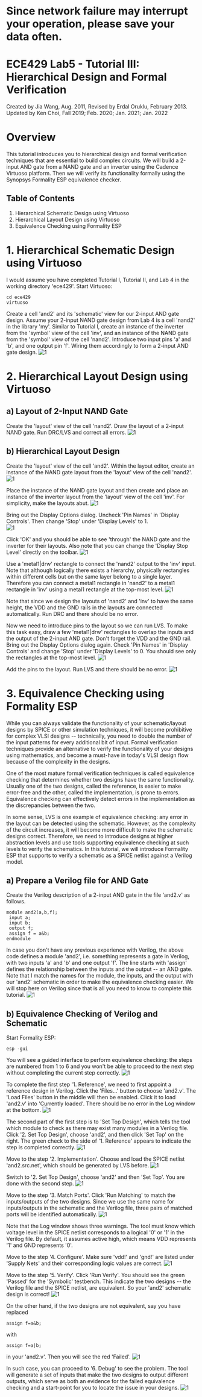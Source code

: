 # Since network failure may interrupt your operation, please save your data often.

# ECE429 Lab5 - Tutorial III: Hierarchical Design and Formal Verification
Created by Jia Wang, Aug. 2011, Revised by Erdal Oruklu, February 2013. Updated by Ken Choi, Fall 2019; Feb. 2020; Jan. 2021; Jan. 2022

# Overview
This tutorial introduces you to hierarchical design and formal verification techniques that are essential to build complex circuits. We will build a 2-input AND gate from a NAND gate and an inverter using the Cadence Virtuoso platform. Then we will verify its functionality formally using the Synopsys Formality ESP equivalence checker.

## Table of Contents
1. Hierarchical Schematic Design using Virtuoso
2. Hierarchical Layout Design using Virtuoso
3. Equivalence Checking using Formality ESP


# 1. Hierarchical Schematic Design using Virtuoso
I would assume you have completed Tutorial I, Tutorial II, and Lab 4 in the working directory 'ece429'. Start Virtuoso:
```
cd ece429
virtuoso
```

Create a cell 'and2' and its 'schematic' view for our 2-input AND gate design. Assume your 2-input NAND gate design from Lab 4 is a cell 'nand2' in the library 'my'. Similar to Tutorial I, create an instance of the inverter from the 'symbol' view of the cell 'inv', and an instance of the NAND gate from the 'symbol' view of the cell 'nand2'. Introduce two input pins 'a' and 'b', and one output pin 'f'. Wiring them accordingly to form a 2-input AND gate design.
![1](./figs/1.png)

# 2. Hierarchical Layout Design using Virtuoso

## a) Layout of 2-Input NAND Gate
Create the 'layout' view of the cell 'nand2'. Draw the layout of a 2-input NAND gate. Run DRC/LVS and correct all errors.
![1](./figs/2.png)


## b) Hierarchical Layout Design
Create the 'layout' view of the cell 'and2'. Within the layout editor, create an instance of the NAND gate layout from the 'layout' view of the cell 'nand2'.  
![1](./figs/3.png)

Place the instance of the NAND gate layout and then create and place an instance of the inverter layout from the 'layout' view of the cell 'inv'. For simplicity, make the layouts abut.
![1](./figs/4.png)

Bring out the Display Options dialog. Uncheck 'Pin Names' in 'Display Controls'. Then change 'Stop' under 'Display Levels' to 1.  
![1](./figs/5.png)

Click 'OK' and you should be able to see 'through' the NAND gate and the inverter for their layouts. Also note that you can change the 'Display Stop Level' directly on the toolbar.
![1](./figs/6.png)

Use a 'metal1|drw' rectangle to connect the 'nand2' output to the 'inv' input. Note that although logically there exists a hierarchy, physically rectangles within different cells but on the same layer belong to a single layer. Therefore you can connect a metal1 rectangle in 'nand2' to a metal1 rectangle in 'inv' using a metal1 rectangle at the top-most level.
![1](./figs/7.png)

Note that since we design the layouts of 'nand2' and 'inv' to have the same height, the VDD and the GND rails in the layouts are connected automatically. Run DRC and there should be no error.

Now we need to introduce pins to the layout so we can run LVS. To make this task easy, draw a few 'metal1|drw' rectangles to overlap the inputs and the output of the 2-input AND gate. Don't forget the VDD and the GND rail. Bring out the Display Options dialog again. Check 'Pin Names' in 'Display Controls' and change 'Stop' under 'Display Levels' to 0. You should see only the rectangles at the top-most level.
![1](./figs/8.png)

Add the pins to the layout. Run LVS and there should be no error.
![1](./figs/9.png)


# 3. Equivalence Checking using Formality ESP
While you can always validate the functionality of your schematic/layout designs by SPICE or other simulation techniques, it will become prohibitive for complex VLSI designs -- technically, you need to double the number of the input patterns for every additional bit of input. Formal verification techniques provide an alternative to verify the functionality of your designs using mathematics, and become a must-have in today's VLSI design flow because of the complexity in the designs.

One of the most mature formal verification techniques is called equivalence checking that determines whether two designs have the same functionality. Usually one of the two designs, called the reference, is easier to make error-free and the other, called the implementation, is prone to errors. Equivalence checking can effectively detect errors in the implementation as the discrepancies between the two.

In some sense, LVS is one example of equivalence checking: any error in the layout can be detected using the schematic. However, as the complexity of the circuit increases, it will become more difficult to make the schematic designs correct. Therefore, we need to introduce designs at higher abstraction levels and use tools supporting equivalence checking at such levels to verify the schematics. In this tutorial, we will introduce Formality ESP that supports to verify a schematic as a SPICE netlist against a Verilog model.

## a) Prepare a Verilog file for AND Gate
Create the Verilog description of a 2-input AND gate in the file 'and2.v' as follows.
```
module and2(a,b,f);
 input a;
 input b;
 output f;
 assign f = a&b;
endmodule
```
In case you don't have any previous experience with Verilog, the above code defines a module 'and2', i.e. something represents a gate in Verilog, with two inputs 'a' and 'b' and one output 'f'. The line starts with 'assign' defines the relationship between the inputs and the output -- an AND gate. Note that I match the names for the module, the inputs, and the output with our 'and2' schematic in order to make the equivalence checking easier. We will stop here on Verilog since that is all you need to know to complete this tutorial.
![1](./figs/10.png)


## b) Equivalence Checking of Verilog and Schematic
Start Formality ESP:
```
esp -gui
```
You will see a guided interface to perform equivalence checking: the steps are numbered from 1 to 6 and you won't be able to proceed to the next step without completing the current step correctly.
![1](./figs/11.png)

To complete the first step '1. Reference', we need to first appoint a reference design in Verilog. Click the 'Files...' button to choose 'and2.v'. The 'Load Files' button in the middle will then be enabled. Click it to load 'and2.v' into 'Currently loaded'. There should be no error in the Log window at the bottom.
![1](./figs/12.png)

The second part of the first step is to 'Set Top Design', which tells the tool which module to check as there may exist many modules in a Verilog file. Click '2. Set Top Design', choose 'and2', and then click 'Set Top' on the right. The green check to the side of '1. Reference' appears to indicate the step is completed correctly.
![1](./figs/13.png)

Move to the step '2. Implementation'. Choose and load the SPICE netlist 'and2.src.net', which should be generated by LVS before.
![1](./figs/14.png)

Switch to '2. Set Top Design', choose 'and2' and then 'Set Top'. You are done with the second step.
![1](./figs/15.png)

Move to the step '3. Match Ports'. Click 'Run Matching' to match the inputs/outputs of the two designs. Since we use the same name for inputs/outputs in the schematic and the Verilog file, three pairs of matched ports will be identified automatically.
![1](./figs/16.png)

Note that the Log window shows three warnings. The tool must know which voltage level in the SPICE netlist corresponds to a logical '0' or '1' in the Verilog file. By default, it assumes active high, which means VDD represents '1' and GND represents '0'.

Move to the step '4. Configure'. Make sure 'vdd!' and 'gnd!' are listed under 'Supply Nets' and their corresponding logic values are correct.
![1](./figs/17.png)

Move to the step '5. Verify'. Click 'Run Verify'. You should see the green 'Passed' for the 'Symbolic' testbench. This indicate the two designs -- the Verilog file and the SPICE netlist, are equivalent. So your 'and2' schematic design is correct!
![1](./figs/18.png)


On the other hand, if the two designs are not equivalent, say you have replaced
```
assign f=a&b;
```
with
```
assign f=a|b;
```
in your 'and2.v'. Then you will see the red 'Failed'.
![1](./figs/19.png)

In such case, you can proceed to '6. Debug' to see the problem. The tool will generate a set of inputs that make the two designs to output different outputs, which serve as both an evidence for the failed equivalence checking and a start-point for you to locate the issue in your designs.
![1](./figs/20.png)

